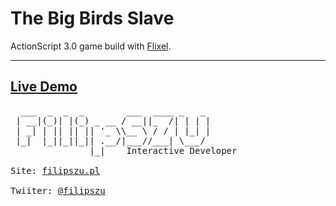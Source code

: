The Big Birds Slave
===
ActionScript 3.0 game build with [Flixel](http://flixel.org).
***
[Live Demo](http://demo.filipszu.pl/TBBS/)
---
<pre>
  ___  _  _  _        ___  ____ _   _ 
 | __|(_)| |(_) _ __ / __||_  /| | | |
 | _| | || || || '_ \\__ \ / / | |_| |
 |_|  |_||_||_|| .__/|___//___| \___/ 
               |_|    Interactive Developer

Site: <a href="http://www.filipszu.pl/" title="Click to go to FilipSZU's homesite!">filipszu.pl</a>

Twiiter: <a href="https://twitter.com/filipszu" title="Click to go to FilipSZU's Twitter!">@filipszu</a>
</pre>
